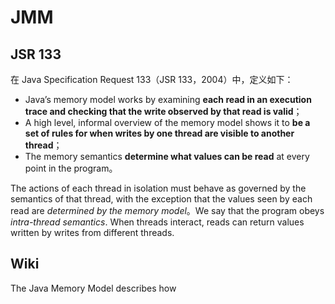 # JMM
## JSR 133
在 Java Specification Request 133（JSR 133，2004）中，定义如下：
- Java’s memory model works by examining **each read in an execution trace and checking that the write observed by that read is valid**；
- A high level, informal overview of the memory model shows it to **be a set of rules for when writes by one thread are visible to another thread**；
- The memory semantics **determine what values can be read** at every point in the program。

The actions of each thread in isolation must behave as governed by the semantics of that thread, with the exception that the values seen by each read are *determined by the memory model*。We say that the program obeys *intra-thread semantics*.
When threads interact, reads can return values written by writes from different threads.

## Wiki
The Java Memory Model describes how 


